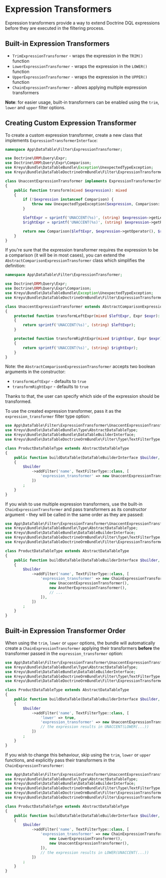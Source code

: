 # Expression Transformers

Expression transformers provide a way to extend Doctrine DQL expressions before they are executed in the filtering process.

## Built-in Expression Transformers

- `TrimExpressionTransformer` - wraps the expression in the `TRIM()` function
- `LowerExpressionTransformer` - wraps the expression in the `LOWER()` function
- `UpperExpressionTransformer` - wraps the expression in the `UPPER()` function
- `ChainExpressionTransformer` - allows applying multiple expression transformers

**Note**: for easier usage, built-in transformers can be enabled using the `trim`, `lower` and `upper` filter options.

## Creating Custom Expression Transformer

To create a custom expression transformer, create a new class that implements `ExpressionTransformerInterface`:

```php
namespace App\DataTable\Filter\ExpressionTransformer;

use Doctrine\ORM\Query\Expr;
use Doctrine\ORM\Query\Expr\Comparison;
use Kreyu\Bundle\DataTableBundle\Exception\UnexpectedTypeException;
use Kreyu\Bundle\DataTableDoctrineOrmBundle\Filter\ExpressionTransformer\ExpressionTransformerInterface;

class UnaccentExpressionTransformer implements ExpressionTransformerInterface
{
    public function transform(mixed $expression): mixed
    {
        if (!$expression instanceof Comparison) {
            throw new UnexpectedTypeException($expression, Comparison::class);
        }

        $leftExpr = sprintf('UNACCENT(%s)', (string) $expression->getLeftExpr());
        $rightExpr = sprintf('UNACCENT(%s)', (string) $expression->getRightExpr());

        return new Comparison($leftExpr, $expression->getOperator(), $rightExpr);
    }
}
```

If you're sure that the expression transformer requires the expression to be a comparison (it will be in most cases),
you can extend the `AbstractComparisonExpressionTransformer` class which simplifies the definition:

```php
namespace App\DataTable\Filter\ExpressionTransformer;

use Doctrine\ORM\Query\Expr;
use Doctrine\ORM\Query\Expr\Comparison;
use Kreyu\Bundle\DataTableBundle\Exception\UnexpectedTypeException;
use Kreyu\Bundle\DataTableDoctrineOrmBundle\Filter\ExpressionTransformer\AbstractComparisonExpressionTransformer;

class UnaccentExpressionTransformer extends AbstractComparisonExpressionTransformer
{
    protected function transformLeftExpr(mixed $leftExpr, Expr $expr): Expr\Func
    {
        return sprintf('UNACCENT(%s)', (string) $leftExpr);
    }

    protected function transformRightExpr(mixed $rightExpr, Expr $expr): Expr\Func
    {
        return sprintf('UNACCENT(%s)', (string) $rightExpr);
    }
}
```

Note: the `AbstractComparisonExpressionTransformer` accepts two boolean arguments in the constructor:

- `transformLeftExpr` - defaults to `true`
- `transformRightExpr` - defaults to `true`

Thanks to that, the user can specify which side of the expression should be transformed.

To use the created expression transformer, pass it as the `expression_transformer` filter type option:

```php
use App\DataTable\Filter\ExpressionTransformer\UnaccentExpressionTransformer;
use Kreyu\Bundle\DataTableBundle\Type\AbstractDataTableType;
use Kreyu\Bundle\DataTableBundle\DataTableBuilderInterface;
use Kreyu\Bundle\DataTableDoctrineOrmBundle\Filter\Type\TextFilterType;

class ProductDataTableType extends AbstractDataTableType
{
    public function buildDataTable(DataTableBuilderInterface $builder, array $options): void
    {
        $builder
            ->addFilter('name', TextFilterType::class, [
                'expression_transformer' => new UnaccentExpressionTransformer(),
            ])
        ;
    }
}
```

If you wish to use multiple expression transformers, use the built-in `ChainExpressionTransformer` and pass transformers
as its constructor argument - they will be called in the same order as they are passed:

```php
use App\DataTable\Filter\ExpressionTransformer\UnaccentExpressionTransformer;
use Kreyu\Bundle\DataTableBundle\Type\AbstractDataTableType;
use Kreyu\Bundle\DataTableBundle\DataTableBuilderInterface;
use Kreyu\Bundle\DataTableDoctrineOrmBundle\Filter\Type\TextFilterType;
use Kreyu\Bundle\DataTableDoctrineOrmBundle\Filter\ExpressionTransformer\ChainExpressionTransformer;

class ProductDataTableType extends AbstractDataTableType
{
    public function buildDataTable(DataTableBuilderInterface $builder, array $options): void
    {
        $builder
            ->addFilter('name', TextFilterType::class, [
                'expression_transformer' => new ChainExpressionTransformer([
                    new UnaccentExpressionTransformer(),
                    new AnotherExpressionTransformer(),
                    // ...
                ]),
            ])
        ;
    }
}
```

## Built-in Expression Transformer Order

When using the `trim`, `lower` or `upper` options, the bundle will automatically create a `ChainExpressionTransformer`
applying their transformers **before** the transformer passed in the `expression_transformer` option:

```php
use App\DataTable\Filter\ExpressionTransformer\UnaccentExpressionTransformer;
use Kreyu\Bundle\DataTableBundle\Type\AbstractDataTableType;
use Kreyu\Bundle\DataTableBundle\DataTableBuilderInterface;
use Kreyu\Bundle\DataTableDoctrineOrmBundle\Filter\Type\TextFilterType;
use Kreyu\Bundle\DataTableDoctrineOrmBundle\Filter\ExpressionTransformer\ChainExpressionTransformer;

class ProductDataTableType extends AbstractDataTableType
{
    public function buildDataTable(DataTableBuilderInterface $builder, array $options): void
    {
        $builder
            ->addFilter('name', TextFilterType::class, [
                'lower' => true,
                'expression_transformer' => new UnaccentExpressionTransformer(),
                // the expression results in UNACCENT(LOWER(...))
            ])
        ;
    }
}
```

If you wish to change this behaviour, skip using the `trim`, `lower` or `upper` functions,
and explicitly pass their transformers in the `ChainExpressionTransformer`:

```php
use App\DataTable\Filter\ExpressionTransformer\UnaccentExpressionTransformer;
use Kreyu\Bundle\DataTableBundle\Type\AbstractDataTableType;
use Kreyu\Bundle\DataTableBundle\DataTableBuilderInterface;
use Kreyu\Bundle\DataTableDoctrineOrmBundle\Filter\Type\TextFilterType;
use Kreyu\Bundle\DataTableDoctrineOrmBundle\Filter\ExpressionTransformer\ChainExpressionTransformer;
use Kreyu\Bundle\DataTableDoctrineOrmBundle\Filter\ExpressionTransformer\LowerExpressionTransformer;

class ProductDataTableType extends AbstractDataTableType
{
    public function buildDataTable(DataTableBuilderInterface $builder, array $options): void
    {
        $builder
            ->addFilter('name', TextFilterType::class, [
                'expression_transformer' => new ChainExpressionTransformer([
                    new LowerExpressionTransformer(),
                    new UnaccentExpressionTransformer(),
                ]),
                // the expression results in LOWER(UNACCENT(...))
            ])
        ;
    }
}
```